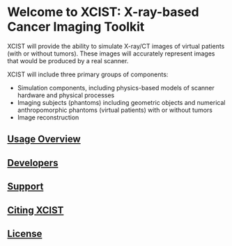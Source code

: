 # Welcome to XCIST: X-ray-based Cancer Imaging Toolkit

XCIST will provide the ability to simulate X-ray/CT images of virtual patients (with or without tumors). These images will accurately represent images that would be produced by a real scanner.

XCIST will include three primary groups of components:
- Simulation components, including physics-based models of scanner hardware and physical processes
- Imaging subjects (phantoms) including geometric objects and numerical anthropomorphic phantoms (virtual patients) with or without tumors
- Image reconstruction

## [Usage Overview](https://github.com/xcist/github.io/blob/master/UsageOverview.md)

## [Developers](https://github.com/xcist/github.io/blob/master/Developers.md)

## [Support](https://github.com/xcist/github.io/blob/master/Supports.md)

## [Citing XCIST](https://github.com/xcist/github.io/blob/master/CitingXCIST.md)

## [License](https://github.com/xcist/code/master/License.md)
